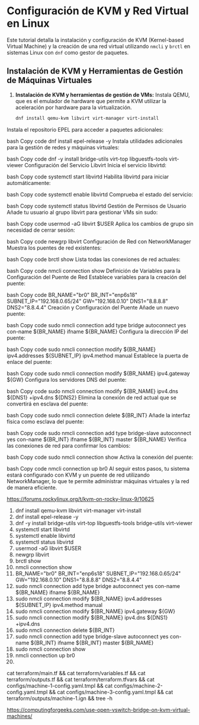 # Configuración de KVM y Red Virtual en Linux

Este tutorial detalla la instalación y configuración de KVM (Kernel-based Virtual Machine) y la creación de una red virtual utilizando `nmcli` y `brctl` en sistemas Linux con `dnf` como gestor de paquetes.

## Instalación de KVM y Herramientas de Gestión de Máquinas Virtuales

1. **Instalación de KVM y herramientas de gestión de VMs:**
   Instala QEMU, que es el emulador de hardware que permite a KVM utilizar la aceleración por hardware para la virtualización.

   ```bash
   dnf install qemu-kvm libvirt virt-manager virt-install
    ```

Instala el repositorio EPEL para acceder a paquetes adicionales:

bash
Copy code
dnf install epel-release -y
Instala utilidades adicionales para la gestión de redes y máquinas virtuales:

bash
Copy code
dnf -y install bridge-utils virt-top libguestfs-tools virt-viewer
Configuración del Servicio Libvirt
Inicia el servicio libvirtd:

bash
Copy code
systemctl start libvirtd
Habilita libvirtd para iniciar automáticamente:

bash
Copy code
systemctl enable libvirtd
Comprueba el estado del servicio:

bash
Copy code
systemctl status libvirtd
Gestión de Permisos de Usuario
Añade tu usuario al grupo libvirt para gestionar VMs sin sudo:

bash
Copy code
usermod -aG libvirt $USER
Aplica los cambios de grupo sin necesidad de cerrar sesión:

bash
Copy code
newgrp libvirt
Configuración de Red con NetworkManager
Muestra los puentes de red existentes:

bash
Copy code
brctl show
Lista todas las conexiones de red actuales:

bash
Copy code
nmcli connection show
Definición de Variables para la Configuración del Puente de Red
Establece variables para la creación del puente:

bash
Copy code
BR_NAME="br0"
BR_INT="enp6s18"
SUBNET_IP="192.168.0.65/24"
GW="192.168.0.10"
DNS1="8.8.8.8"
DNS2="8.8.4.4"
Creación y Configuración del Puente
Añade un nuevo puente:

bash
Copy code
sudo nmcli connection add type bridge autoconnect yes con-name ${BR_NAME} ifname ${BR_NAME}
Configura la dirección IP del puente:

bash
Copy code
sudo nmcli connection modify ${BR_NAME} ipv4.addresses ${SUBNET_IP} ipv4.method manual
Establece la puerta de enlace del puente:

bash
Copy code
sudo nmcli connection modify ${BR_NAME} ipv4.gateway ${GW}
Configura los servidores DNS del puente:

bash
Copy code
sudo nmcli connection modify ${BR_NAME} ipv4.dns ${DNS1} +ipv4.dns ${DNS2}
Elimina la conexión de red actual que se convertirá en esclava del puente:

bash
Copy code
sudo nmcli connection delete ${BR_INT}
Añade la interfaz física como esclava del puente:

bash
Copy code
sudo nmcli connection add type bridge-slave autoconnect yes con-name ${BR_INT} ifname ${BR_INT} master ${BR_NAME}
Verifica las conexiones de red para confirmar los cambios:

bash
Copy code
sudo nmcli connection show
Activa la conexión del puente:

bash
Copy code
nmcli connection up br0
Al seguir estos pasos, tu sistema estará configurado con KVM y un puente de red utilizando NetworkManager, lo que te permite administrar máquinas virtuales y la red de manera eficiente.

https://forums.rockylinux.org/t/kvm-on-rocky-linux-9/10625



1. dnf install qemu-kvm libvirt virt-manager virt-install
2. dnf install epel-release -y
3. dnf -y install bridge-utils virt-top libguestfs-tools bridge-utils virt-viewer
4. systemctl start libvirtd
5. systemctl enable libvirtd
6. systemctl status libvirtd
7. usermod -aG libvirt $USER
8. newgrp libvirt
9. brctl show
10. nmcli connection show 
11. BR_NAME="br0"
BR_INT="enp6s18"
SUBNET_IP="192.168.0.65/24"
GW="192.168.0.10"
DNS1="8.8.8.8"
DNS2="8.8.4.4"
1.  sudo nmcli connection add type bridge autoconnect yes con-name ${BR_NAME} ifname ${BR_NAME}
2.  sudo nmcli connection modify ${BR_NAME} ipv4.addresses ${SUBNET_IP} ipv4.method manual
3.  sudo nmcli connection modify ${BR_NAME} ipv4.gateway ${GW}
4.  sudo nmcli connection modify ${BR_NAME} ipv4.dns ${DNS1} +ipv4.dns
5.  sudo nmcli connection delete ${BR_INT}
6.  sudo nmcli connection add type bridge-slave autoconnect yes con-name ${BR_INT} ifname ${BR_INT} master ${BR_NAME}
7.  sudo nmcli connection show 
8.  nmcli connection up br0
9.  





cat terraform/main.tf && cat terraform/variables.tf && cat terraform/outputs.tf && cat terraform/terraform.tfvars && cat configs/machine-1-config.yaml.tmpl && cat configs/machine-2-config.yaml.tmpl && cat configs/machine-3-config.yaml.tmpl && cat terraform/outputs/machine-1.ign  &&  tree -h




https://computingforgeeks.com/use-open-vswitch-bridge-on-kvm-virtual-machines/